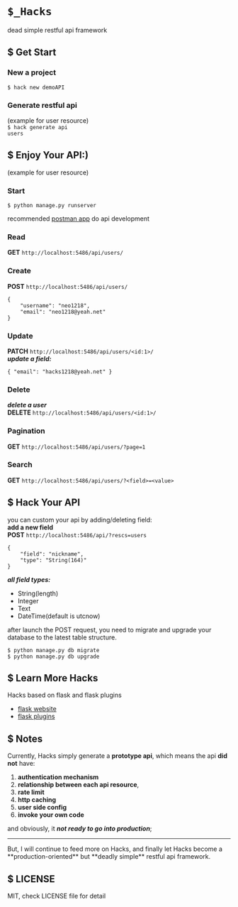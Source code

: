 # ```$_Hacks```

dead simple restful api framework

## $ Get Start
### New a project
<code>$ hack new demoAPI</code>

### Generate restful api
(example for user resource) <br/>
<code>$ hack generate api users</code>

## $ Enjoy Your API:)
(example for user resource)
### Start

    $ python manage.py runserver

recommended [postman app](https://chrome.google.com/webstore/detail/postman/fhbjgbiflinjbdggehcddcbncdddomop) do api development<br/>

### Read
**GET**  <code>http://localhost:5486/api/users/</code>

### Create
**POST** <code>http://localhost:5486/api/users/</code>

    {
        "username": "neo1218",
        "email": "neo1218@yeah.net"
    }


### Update
**PATCH** ```http://localhost:5486/api/users/<id:1>/``` <br/>
***update a field:***

    { "email": "hacks1218@yeah.net" }

### Delete
***delete a user*** <br/>
**DELETE** ```http://localhost:5486/api/users/<id:1>/``` <br/>

### Pagination
**GET** ```http://localhost:5486/api/users/?page=1```

### Search
**GET** ```http://localhost:5486/api/users/?<field>=<value>```

## $ Hack Your API
you can custom your api by adding/deleting field: <br/>
**add a new field** <br/>
**POST** <code>http://localhost:5486/api/?rescs=users</code>

    {
        "field": "nickname",
        "type": "String(164)"
    }

***all field types:***

+ String(length)
+ Integer
+ Text
+ DateTime(default is utcnow)

after launch the POST request, you need to migrate and upgrade your database to
the latest table structure.

    $ python manage.py db migrate
    $ python manage.py db upgrade

## $ Learn More Hacks
Hacks based on flask and flask plugins

+ [flask website](http://flask.pocoo.org/)
+ [flask plugins](http://flask.pocoo.org/extensions/)

## $ Notes
Currently, Hacks simply generate a **prototype api**, which means the api **did
not** have: 

1. **authentication mechanism**
2. **relationship between each api resource**,
3. **rate limit**
4. **http caching** 
5. **user side config**
6. **invoke your own code**

and obviously, it ***not ready to go into production***;
<hr/>
But, I will continue to feed more on Hacks, and finally let Hacks become a
**production-oriented**  but **deadly simple** restful api framework.

## $ LICENSE
MIT, check LICENSE file for detail
